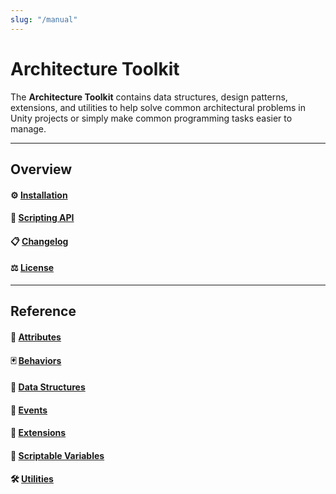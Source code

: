 ```yaml
---
slug: "/manual"
---
```


# Architecture Toolkit

The **Architecture Toolkit** contains data structures, design patterns, extensions, and utilities to help solve common architectural problems in Unity projects or simply make common programming tasks easier to manage.

<hr/>

## Overview

#### ⚙️ [Installation](/installation)

#### 🧰 [Scripting API](/api/Zigurous.Architecture)

#### 📋 [Changelog](/changelog)

#### ⚖️ [License](/license)

<hr/>

## Reference

#### 🧬 [Attributes](/manual/attributes)

#### 🃏 [Behaviors](/manual/behaviors)

#### 💾 [Data Structures](/manual/data-structures)

#### 📅 [Events](/manual/events)

#### 🔌 [Extensions](/manual/extensions)

#### 📜 [Scriptable Variables](/manual/scriptable-variables)

#### 🛠️ [Utilities](/manual/utilities)
